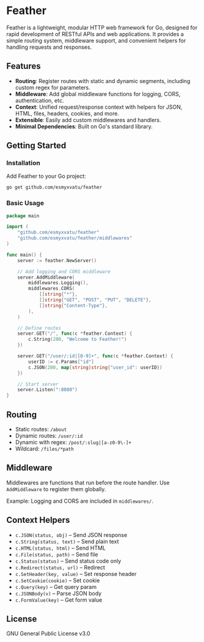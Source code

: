 # Feather

Feather is a lightweight, modular HTTP web framework for Go, designed for rapid development of RESTful APIs and web applications. It provides a simple routing system, middleware support, and convenient helpers for handling requests and responses.

## Features

- **Routing**: Register routes with static and dynamic segments, including custom regex for parameters.
- **Middleware**: Add global middleware functions for logging, CORS, authentication, etc.
- **Context**: Unified request/response context with helpers for JSON, HTML, files, headers, cookies, and more.
- **Extensible**: Easily add custom middlewares and handlers.
- **Minimal Dependencies**: Built on Go's standard library.

## Getting Started

### Installation

Add Feather to your Go project:

```bash
go get github.com/esmyxvatu/feather
```

### Basic Usage

```go
package main

import (
    "github.com/esmyxvatu/feather"
    "github.com/esmyxvatu/feather/middlewares"
)

func main() {
    server := feather.NewServer()

    // Add logging and CORS middleware
    server.AddMiddleware(
        middlewares.Logging(),
        middlewares.CORS(
            []string{"*"},
            []string{"GET", "POST", "PUT", "DELETE"},
            []string{"Content-Type"},
        ),
    )

    // Define routes
    server.GET("/", func(c *feather.Context) {
        c.String(200, "Welcome to Feather!")
    })

    server.GET("/user/:id|[0-9]+", func(c *feather.Context) {
        userID := c.Params["id"]
        c.JSON(200, map[string]string{"user_id": userID})
    })

    // Start server
    server.Listen(":8080")
}
```

## Routing

- Static routes: `/about`
- Dynamic routes: `/user/:id`
- Dynamic with regex: `/post/:slug|[a-z0-9\-]+`
- Wildcard: `/files/*path`

## Middleware

Middlewares are functions that run before the route handler. Use `AddMiddleware` to register them globally.

Example: Logging and CORS are included in `middlewares/`.

## Context Helpers

- `c.JSON(status, obj)` – Send JSON response
- `c.String(status, text)` – Send plain text
- `c.HTML(status, html)` – Send HTML
- `c.File(status, path)` – Send file
- `c.Status(status)` – Send status code only
- `c.Redirect(status, url)` – Redirect
- `c.SetHeader(key, value)` – Set response header
- `c.SetCookie(cookie)` – Set cookie
- `c.Query(key)` – Get query param
- `c.JSONBody(v)` – Parse JSON body
- `c.FormValue(key)` – Get form value

## License

GNU General Public License v3.0